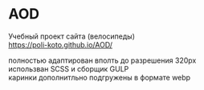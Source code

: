 # AOD
Учебный проект сайта (велосипеды)  
https://poli-koto.github.io/AOD/

полностью адаптирован вполть до разрешения 320px  
использван SCSS и сборщик GULP  
каринки дополнитльно подгружены в формате webp
